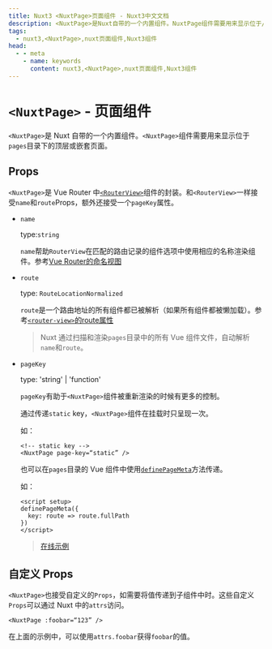 ```yaml
---
title: Nuxt3 <NuxtPage>页面组件 - Nuxt3中文文档
description: <NuxtPage>是Nuxt自带的一个内置组件。NuxtPage组件需要用来显示位于/pages目录下的顶层或嵌套页面。
tags: 
  - nuxt3,<NuxtPage>,nuxt页面组件,Nuxt3组件
head:
  - - meta
    - name: keywords
      content: nuxt3,<NuxtPage>,nuxt页面组件,Nuxt3组件
---
```


# `<NuxtPage>` - 页面组件

`<NuxtPage>`是 Nuxt 自带的一个内置组件。`<NuxtPage>`组件需要用来显示位于`pages`目录下的顶层或嵌套页面。

## Props

`<NuxtPage>`是 Vue Router 中[`<RouterView>`](https://router.vuejs.org/zh/api/index.html#router-view-props)组件的封装。和`<RouterView>`一样接受`name`和`route`Props，额外还接受一个`pageKey`属性。

- `name`

    type:`string`

    `name`帮助`RouterView`在匹配的路由记录的组件选项中使用相应的名称渲染组件。参考[Vue Router的命名视图](https://router.vuejs.org/zh/guide/essentials/named-views.html)

- `route`

    type: `RouteLocationNormalized`

    `route`是一个路由地址的所有组件都已被解析（如果所有组件都被懒加载）。参考[`<router-view>`的route属性](https://router.vuejs.org/zh/api/index.html#route)

    > Nuxt 通过扫描和渲染`pages`目录中的所有 Vue 组件文件，自动解析`name`和`route`。

- `pageKey`

    type: 'string' | 'function'

    `pageKey`有助于`<NuxtPage>`组件被重新渲染的时候有更多的控制。

    通过传递`static` key，`<NuxtPage>`组件在挂载时只呈现一次。

    如：

    ```vue
    <!-- static key -->
    <NuxtPage page-key=“static” />
    ```

    也可以在`pages`目录的 Vue 组件中使用[`definePageMeta`](/nuxt3/directory-pages#子路由-keys)方法传递。

    如：

    ```vue
    <script setup>
    definePageMeta({
      key: route => route.fullPath
    })
    </script>
    ```
    
    > [在线示例](https://stackblitz.com/github/nuxt/framework/tree/main/examples/routing/pages?file=app.vue)

## 自定义 Props

`<NuxtPage>`也接受自定义的`Props`，如需要将值传递到子组件中时。这些自定义`Props`可以通过 Nuxt 中的`attrs`访问。

```vue
<NuxtPage :foobar=“123” />
```

在上面的示例中，可以使用`attrs.foobar`获得`foobar`的值。
